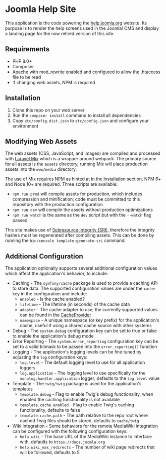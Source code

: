 # Joomla Help Site

This application is the code powering the [help.joomla.org](https://help.joomla.org) website. Its purpose is to render the help screens used in the Joomla! CMS and display a landing page for the now retired version of this site.

## Requirements

* PHP 8.0+
* Composer
* Apache with mod_rewrite enabled and configured to allow the .htaccess file to be read
* If changing web assets, NPM is required

## Installation

1. Clone this repo on your web server
2. Run the `composer install` command to install all dependencies
3. Copy `etc/config.dist.json` to `etc/config.json` and configure your environment

## Modifying Web Assets

The web assets (CSS, JavaScript, and images) are compiled and processed with [Laravel Mix](https://github.com/JeffreyWay/laravel-mix) which is a wrapper around webpack. The primary source for all assets is the `assets` directory, running Mix will place production assets into the `www/media` directory.

The use of Mix requires [NPM](https://www.npmjs.com/) as hinted at in the Installation section.  NPM 6+ and Node 10+ are required.  Three scripts are available:

* `npm run prod` will compile assets for production, which includes compression and minification; code must be committed to this repository with the production configuration
* `npm run dev` will compile the assets without production optimizations
* `npm run watch` is the same as the `dev` script but with the `--watch` flag passed

This site makes use of [Subresource Integrity (SRI)](https://developer.mozilla.org/en-US/docs/Web/Security/Subresource_Integrity), therefore the integrity hashes must be regenerated after compiling assets. This can be done by running the `bin/console template:generate-sri` command.

## Additional Configuration

The application optionally supports several additional configuration values which affect the application's behavior, to include:

* Caching - The `symfony/cache` package is used to provide a caching API to store data. The supported configuration values are under the `cache` key in the configuration and include:
    * `enabled` - Is the cache enabled?
    * `lifetime` - The lifetime (in seconds) of the cache data
    * `adapter` - The cache adapter to use; the currently supported values can be found in the [CacheProvider](src/Service/CacheProvider.php)
    * `namespace` - A unique namespace (or key prefix) for the application's cache, useful if using a shared cache source with other systems
* Debug - The `system.debug` configuration key can be set to true or false to enable the application's debug mode
* Error Reporting - The `system.error_reporting` configuration key can be set to a valid bitmask to be passed into the `error_reporting()` function
* Logging - The application's logging levels can be fine tuned by adjusting the `log` configuration keys:
    * `log.level` - The default logging level to use for all application loggers
    * `log.application` - The logging level to use specifically for the `monolog.handler.application` logger; defaults to the `log.level` value
* Template - The `twig/twig` package is used for the application's templates
    * `template.debug` - Flag to enable Twig's debug functionality, when enabled the caching functionality is not available
    * `template.cache.enabled` - Flag to enable Twig's caching functionality, defaults to false
    * `template.cache.path` - The path relative to the repo root where cached Twig files should be stored, defaults to `cache/twig`
* Wiki Integration - Some behaviors for the remote MediaWiki integration can be configured with the following configuration keys:
    * `help.wiki` - The base URL of the MediaWiki instance to interface with, defaults to `https://docs.joomla.org`
    * `help.wiki_max_redirects` - The number of wiki page redirects that will be followed, defaults to 5
